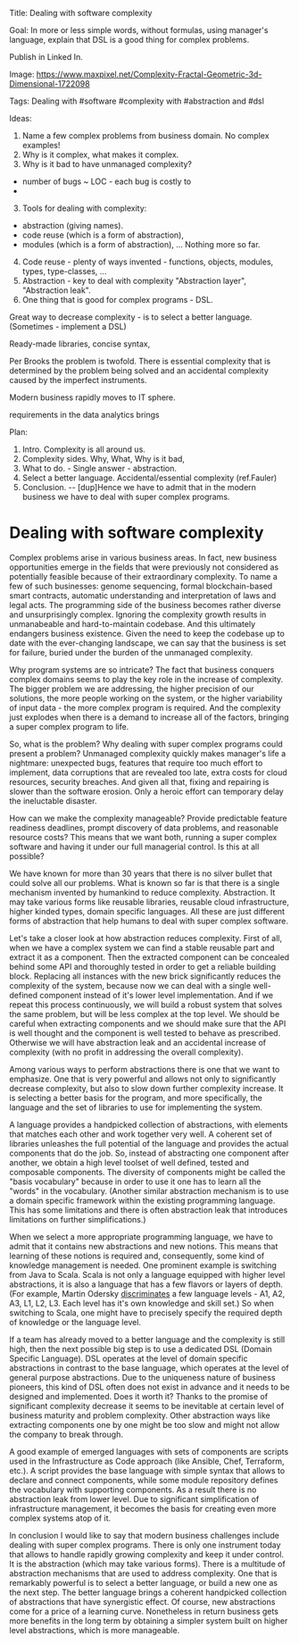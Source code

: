Title: Dealing with software complexity

Goal: In more or less simple words, without formulas, using manager's language, explain that DSL is a good thing for complex problems.

Publish in Linked In.

Image: https://www.maxpixel.net/Complexity-Fractal-Geometric-3d-Dimensional-1722098

Tags: Dealing with #software #complexity with #abstraction and #dsl

Ideas:
1. Name a few complex problems from business domain. No complex examples!
2. Why is it complex, what makes it complex.
3. Why is it bad to have unmanaged complexity?
- number of bugs ~ LOC - each bug is costly to 
- 
3. Tools for dealing with complexity:
- abstraction (giving names).
- code reuse (which is a form of abstraction),
- modules (which is a form of abstraction),
...
Nothing more so far.
4. Code reuse - plenty of ways invented - functions, objects, modules, types, type-classes, ...
5. Abstraction - key to deal with complexity
"Abstraction layer", "Abstraction leak".
6. One thing that is good for complex programs - DSL.

Great way to decrease complexity - is to select a better language. (Sometimes - implement a DSL)

Ready-made libraries, concise syntax,


Per Brooks the problem is twofold. There is essential complexity that is determined by the problem being solved and an accidental complexity caused by the imperfect instruments.

Modern business rapidly moves to IT sphere.

requirements in the data analytics brings 

Plan:

1. Intro. Complexity is all around us. 
2. Complexity sides. Why, What, Why is it bad,
3. What to do. - Single answer - abstraction.
4. Select a better language. Accidental/essential complexity (ref.Fauler)
5. Conclusion. 
-- [dup]Hence we have to admit that in the modern business we have to deal with super complex programs.




# Dealing with software complexity

Complex problems arise in various business areas. In fact, new business opportunities emerge in the fields that were previously not considered as potentially feasible because of their extraordinary complexity. To name a few of such businesses: genome sequencing, formal blockchain-based smart contracts, automatic understanding and interpretation of laws and legal acts. The programming side of the business becomes rather diverse and unsurprisingly complex. Ignoring the complexity growth results in unmanabeable and hard-to-maintain codebase. And this ultimately endangers business existence. Given the need to  keep the codebase up to date with the ever-changing landscape, we can say that the business is set for failure, buried under the burden of the unmanaged complexity.

Why program systems are so intricate? The fact that business conquers complex domains seems to play the key role in the increase of complexity. The bigger problem we are addressing, the higher precision of our solutions, the more people working on the system, or the higher variability of input data - the more complex program is required. And the complexity just explodes when there is a demand to increase all of the factors, bringing a super complex program to life.

So, what is the problem? Why dealing with super complex programs could present a problem? Unmanaged complexity quickly makes manager's life a nightmare: unexpected bugs, features that require too much effort to implement, data corruptions that are revealed too late, extra costs for cloud resources, security breaches. And given all that, fixing and repairing is slower than the software erosion. Only a heroic effort can temporary delay the ineluctable disaster.

How can we make the complexity manageable? Provide predictable feature readiness deadlines, prompt discovery of data problems, and reasonable resource costs? This means that we want both, running a super complex software and having it under our full managerial control. Is this at all possible?

We have known for more than 30 years that there is no silver bullet that could solve all our problems. What is known so far is that there is a single mechanism invented by humankind to reduce complexity. Abstraction. It may take various forms like reusable libraries, reusable cloud infrastructure, higher kinded types, domain specific languages. All these are just different forms of abstraction that help humans to deal with super complex software.

Let's take a closer look at how abstraction reduces complexity. First of all, when we have a complex system we can find a stable reusable part and extract it as a component. Then the extracted component can be concealed behind some API and thoroughly tested in order to get a reliable building block. Replacing all instances with the new brick significantly reduces the complexity of the system, because now we can deal with a single well-defined component instead of it's lower level implementation. And if we repeat this process continuously, we will build a robust system that solves the same problem, but will be less complex at the top level. We should be careful when extracting components and we should make sure that the API is well thought and the component is well tested to behave as prescribed. Otherwise we will have abstraction leak and an accidental increase of complexity (with no profit in addressing the overall complexity).

Among various ways to perform abstractions there is one that we want to emphasize. One that is very powerful and allows not only to significantly decrease complexity, but also to slow down further complexity increase. It is selecting a better basis for the program, and more specifically, the language and the set of libraries to use for implementing the system.

A language provides a handpicked collection of abstractions, with elements that matches each other and work together very well. A coherent set of libraries unleashes the full potential of the language and provides the actual components that do the job. So, instead of abstracting one component after another, we obtain a high level toolset of well defined, tested and composable components. The diversity of components might be called the "basis vocabulary" because in order to use it one has to learn all the "words" in the vocabulary. (Another similar abstraction mechanism is to use a domain specific framework within the existing programming language. This has some limitations and there is often abstraction leak that introduces limitations on further simplifications.)

When we select a more appropriate programming language, we have to admit that it contains new abstractions and new notions. This means that learning of these notions is required and, consequently, some kind of knowledge management is needed. One prominent example is switching from Java to Scala. Scala is not only a language equipped with higher level abstractions, it is also a language that has a few flavors or layers of depth. (For example, Martin Odersky [discriminates](https://www.scala-lang.org/old/node/8610)  a few language levels - A1, A2, A3, L1, L2, L3. Each level has it's own knowledge and skill set.) So when switching to Scala, one might have to precisely specify the required depth of knowledge or the language level.

If a team has already moved to a better language and the complexity is still high, then the next possible big step is to use a dedicated DSL (Domain Specific Language). DSL operates at the level of domain specific abstractions in contrast to the base language, which operates at the level of general purpose abstractions. Due to the uniqueness nature of business pioneers, this kind of DSL often does not exist in advance and it needs to be designed and implemented. Does it worth it? Thanks to the promise of significant complexity decrease it seems to be inevitable at certain level of business maturity and problem complexity. Other abstraction ways like extracting components one by one might be too slow and might not allow the company to break through.

A good example of emerged languages with sets of components are scripts used in the Infrastructure as Code approach (like Ansible, Chef, Terraform, etc.). A script provides the base language with simple syntax that allows to declare and connect components, while some module repository defines the vocabulary with supporting components. As a result there is no abstraction leak from lower level. Due to significant simplification of infrastructure management, it becomes the basis for creating even more complex systems atop of it.

In conclusion I would like to say that modern business challenges include dealing with super complex programs. There is only one instrument today that allows to handle rapidly growing complexity and keep it under control. It is the abstraction (which may take various forms). There is a multitude of abstraction mechanisms that are used to address complexity. One that is remarkably powerful is to select a better language, or build a new one as the next step. The better language brings a coherent handpicked collection of abstractions that have synergistic effect. Of course, new abstractions come for a price of a learning curve. Nonetheless in return business gets more benefits in the long term by obtaining a simpler system built on higher level abstractions, which is more manageable.
